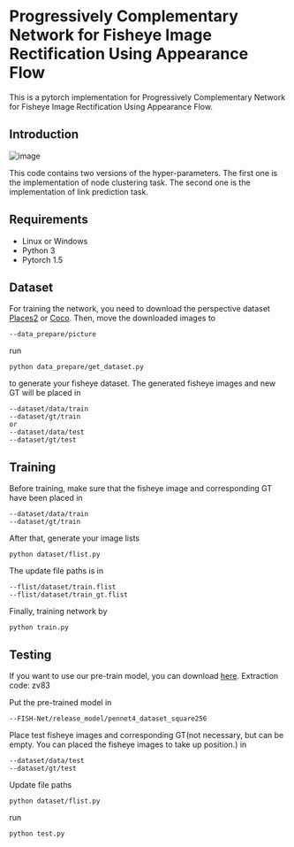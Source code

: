 # Progressively Complementary Network for Fisheye Image Rectification Using Appearance Flow
This is a pytorch implementation for Progressively Complementary Network for Fisheye Image Rectification Using Appearance Flow.

## Introduction
![image](https://github.com/uof1745-cmd/PCN/blob/main/img/2.PNG)

This code contains two versions of the hyper-parameters. The first one is the implementation of node clustering task. The second one is the implementation of link prediction task.

## Requirements
* Linux or Windows
* Python 3
* Pytorch 1.5

## Dataset
For training the network,  you need to download the perspective dataset [Places2](http://places2.csail.mit.edu/download.html) or [Coco](https://cocodataset.org/). Then, move the downloaded images to
```
--data_prepare/picture
```
run
```
python data_prepare/get_dataset.py
```
to generate your fisheye dataset. The generated fisheye images and new GT will be placed in 
```
--dataset/data/train 
--dataset/gt/train  
or 
--dataset/data/test
--dataset/gt/test
```

## Training
Before training, make sure that the fisheye image and corresponding GT have been placed in 
```
--dataset/data/train
--dataset/gt/train
```
After that, generate your image lists
```
python dataset/flist.py
```
The update file paths is in 
```
--flist/dataset/train.flist 
--flist/dataset/train_gt.flist 
```
Finally, training network by
```
python train.py
```

## Testing
If you want to use our pre-train model, you can download [here](https://pan.baidu.com/s/1_vtoyewrq6nw7t2Of-NVsw). Extraction code: zv83

Put the pre-trained model in 
```
--FISH-Net/release_model/pennet4_dataset_square256
```

Place test fisheye images and corresponding GT(not necessary, but can be empty. You can placed the fisheye images to take up position.) in 
```
--dataset/data/test
--dataset/gt/test
```
Update file paths 
```
python dataset/flist.py
```
run
```
python test.py
```
